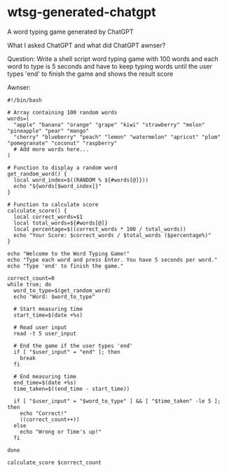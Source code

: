 # wtsg-generated-chatgpt
A word typing game generated by ChatGPT

What I asked ChatGPT and what did ChatGPT awnser?

Question: Write a shell script word typing game with 100 words and each word to type is 5 seconds and have to keep typing words until the user types 'end' to finish the game and shows the result score

Awnser:

```
#!/bin/bash

# Array containing 100 random words
words=(
  "apple" "banana" "orange" "grape" "kiwi" "strawberry" "melon" "pineapple" "pear" "mango"
  "cherry" "blueberry" "peach" "lemon" "watermelon" "apricot" "plum" "pomegranate" "coconut" "raspberry"
  # Add more words here...
)

# Function to display a random word
get_random_word() {
  local word_index=$((RANDOM % ${#words[@]}))
  echo "${words[$word_index]}"
}

# Function to calculate score
calculate_score() {
  local correct_words=$1
  local total_words=${#words[@]}
  local percentage=$((correct_words * 100 / total_words))
  echo "Your Score: $correct_words / $total_words ($percentage%)"
}

echo "Welcome to the Word Typing Game!"
echo "Type each word and press Enter. You have 5 seconds per word."
echo "Type 'end' to finish the game."

correct_count=0
while true; do
  word_to_type=$(get_random_word)
  echo "Word: $word_to_type"

  # Start measuring time
  start_time=$(date +%s)

  # Read user input
  read -t 5 user_input

  # End the game if the user types 'end'
  if [ "$user_input" = "end" ]; then
    break
  fi

  # End measuring time
  end_time=$(date +%s)
  time_taken=$((end_time - start_time))

  if [ "$user_input" = "$word_to_type" ] && [ "$time_taken" -le 5 ]; then
    echo "Correct!"
    ((correct_count++))
  else
    echo "Wrong or Time's up!"
  fi

done

calculate_score $correct_count

```
